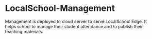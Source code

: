 # LocalSchool-Management
Management is deployed to cloud server to serve LocalSchool Edge. It helps school to manage their student attendance and to publish their teaching materials.
